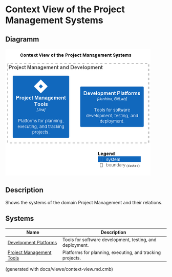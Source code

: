 # Context View of the Project Management Systems

## Diagramm
![Context View of the Project Management Systems](../../mybank/project-management/context-view.png)

## Description
Shows the systems of the domain Project Management and their relations.
## Systems
| Name | Description |
|---|---|
| [Development Platforms](../../mybank/project-management/dev-platforms.md) | Tools for software development, testing, and deployment. |
| [Project Management Tools](../../mybank/project-management/project-management-tools.md) | Platforms for planning, executing, and tracking projects. |


(generated with docs/views/context-view.md.cmb)
